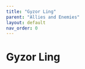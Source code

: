 ```yaml
---
title: "Gyzor Ling"
parent: "Allies and Enemies"
layout: default
nav_order: 0
---
```


# Gyzor Ling
